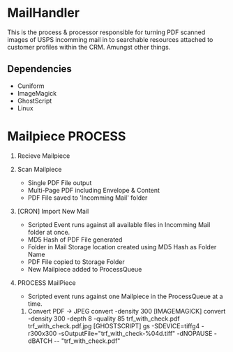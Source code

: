 # MailHandler
This is the process & processor responsible for turning PDF scanned images of USPS incomming mail in to
searchable resources attached to customer profiles within the CRM.  Amungst other things.

## Dependencies
 - Cuniform
 - ImageMagick
 - GhostScript
 - Linux

# Mailpiece PROCESS
 1. Recieve Mailpiece
 1. Scan Mailpiece
     - Single PDF File output
     - Multi-Page PDF including Envelope & Content
     - PDF File saved to 'Incomming Mail' folder
 1. [CRON] Import New Mail
     - Scripted Event runs against all available files in Incomming Mail folder at once.
     - MD5 Hash of PDF File generated
     - Folder in Mail Storage location created using MD5 Hash as Folder Name
     - PDF File copied to Storage Folder
     - New Mailpiece added to ProcessQueue
 1. PROCESS MailPiece
     - Scripted event runs against one Mailpiece in the ProcessQueue at a time.

     1. Convert PDF -> JPEG
        convert -density 300
        [IMAGEMAGICK] ﻿convert -density 300 -depth 8 -quality 85 trf_with_check.pdf trf_with_check.pdf.jpg
        [GHOSTSCRIPT] gs -SDEVICE=tiffg4 -r300x300 -sOutputFile="trf_with_check-%04d.tiff" -dNOPAUSE -dBATCH -- "trf_with_check.pdf"

